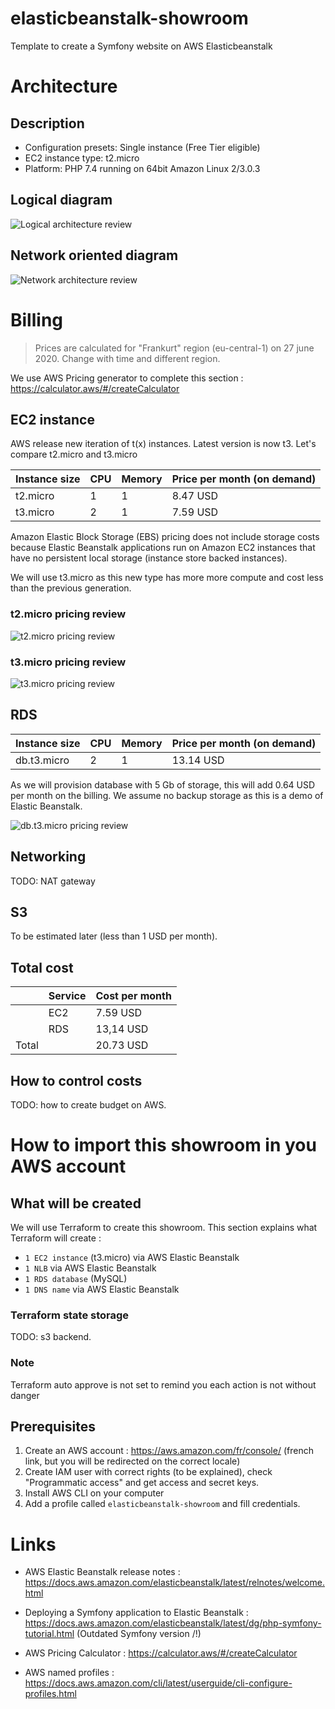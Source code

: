 # elasticbeanstalk-showroom
Template to create a Symfony website on AWS Elasticbeanstalk

# Architecture
## Description
* Configuration presets: Single instance (Free Tier eligible)
* EC2 instance type: t2.micro
* Platform: PHP 7.4 running on 64bit Amazon Linux 2/3.0.3

## Logical diagram
![Logical architecture review](docs/architecture/logical.png)

## Network oriented diagram
![Network architecture review](docs/architecture/network.png)

# Billing
> Prices are calculated for "Frankurt" region (eu-central-1) on 27 june 2020. Change with time and different region.

We use AWS Pricing generator to complete this section : https://calculator.aws/#/createCalculator

## EC2 instance
AWS release new iteration of t(x) instances. Latest version is now t3. Let's compare t2.micro and t3.micro

| Instance size | CPU | Memory | Price per month (on demand) |
|---------------|-----|--------|-----------------------------|
| t2.micro      | 1   | 1      | 8.47 USD                    |
| t3.micro      | 2   | 1      | 7.59 USD                    |

Amazon Elastic Block Storage (EBS) pricing does not include storage costs because Elastic Beanstalk applications run on Amazon EC2 instances that have no persistent local storage (instance store backed instances).

We will use t3.micro as this new type has more more compute and cost less than the previous generation.

### t2.micro pricing review
![t2.micro pricing review](docs/pricing/ec2/t2.micro.png)
### t3.micro pricing review
![t3.micro pricing review](docs/pricing/ec2/t3.micro.png)

## RDS
| Instance size    | CPU | Memory | Price per month (on demand) |
|------------------|-----|--------|-----------------------------|
| db.t3.micro      | 2   | 1      | 13.14 USD                   |

As we will provision database with 5 Gb of storage, this will add 0.64 USD per month on the billing. We assume no backup storage as this is a demo of Elastic Beanstalk.

![db.t3.micro pricing review](docs/pricing/rds/db.t3.micro.png)

## Networking

TODO: NAT gateway

## S3
To be estimated later (less than 1 USD per month).

## Total cost
|       | Service | Cost per month |
|-------|---------|----------------|
|       | EC2     | 7.59 USD       |
|       | RDS     | 13,14 USD      |
| Total |         | 20.73 USD      |

## How to control costs
TODO: how to create budget on AWS.

# How to import this showroom in you AWS account

## What will be created
We will use Terraform to create this showroom. This section explains what Terraform will create : 
* `1 EC2 instance` (t3.micro) via AWS Elastic Beanstalk
* `1 NLB` via AWS Elastic Beanstalk
* `1 RDS database` (MySQL)
* `1 DNS name` via AWS Elastic Beanstalk

### Terraform state storage
TODO: s3 backend.

### Note
Terraform auto approve is not set to remind you each action is not without danger

## Prerequisites
1. Create an AWS account : https://aws.amazon.com/fr/console/ (french link, but you will be redirected on the correct locale)
2. Create IAM user with correct rights (to be explained), check "Programmatic access" and get access and secret keys.
3. Install AWS CLI on your computer
4. Add a profile called `elasticbeanstalk-showroom` and fill credentials.  


# Links
* AWS Elastic Beanstalk release notes : https://docs.aws.amazon.com/elasticbeanstalk/latest/relnotes/welcome.html

* Deploying a Symfony application to Elastic Beanstalk : https://docs.aws.amazon.com/elasticbeanstalk/latest/dg/php-symfony-tutorial.html (Outdated Symfony version /!\)

* AWS Pricing Calculator : https://calculator.aws/#/createCalculator

* AWS named profiles : https://docs.aws.amazon.com/cli/latest/userguide/cli-configure-profiles.html